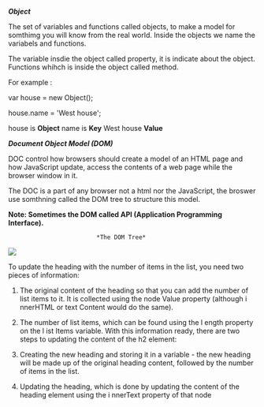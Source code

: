 ***Object***


The set of variables and functions called objects, to make a model for somthimg you will know from the real world. Inside the objects we name the variabels and functions. 

The variable insdie the object called property, it is indicate about the object. Functions whihch is inside the object called method. 

For example :

var house = new Object();

house.name = 'West house';

house is **Object**
name is **Key**
West house **Value**


***Document Object Model (DOM)***

DOC control how browsers should create a model of an HTML page and how JavaScript update, access  the
contents of a web page while the browser window in it.

The DOC is a part of any browser not a html nor the JavaScript, the broswer use somthning called the DOM tree to structure this model.

**Note: Sometimes the DOM called API (Application Programming Interface).**






                             *The DOM Tree* 

<img src="https://res.cloudinary.com/practicaldev/image/fetch/s--B2Ts1hyb--/c_limit%2Cf_auto%2Cfl_progressive%2Cq_auto%2Cw_880/http://i67.tinypic.com/2nqegt2.jpg">


To update the heading with the number of items in
the list, you need two pieces of information:

1. The original content of the heading so that
you can add the number of list items to it. It is
collected using the node Value property (although
i nnerHTML or text Content would do the same).

2. The number of list items, which can be found
using the l ength property on the l ist Items
variable.
With this information ready, there are two steps to
updating the content of the h2 element:

1. Creating the new heading and storing it in a
variable - the new heading will be made up of the
original heading content, followed by the number
of items in the list.

2. Updating the heading, which is done by updating
the content of the heading element using the
i nnerText property of that node